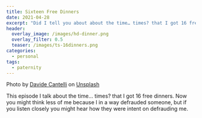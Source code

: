 ```yaml
---
title: Sixteen Free Dinners
date: 2021-04-28
excerpt: "Did I tell you about about the time… times? that I got 16 free dinners"
header:
  overlay_image: /images/hd-dinner.png
  overlay_filter: 0.5
  teaser: /images/ts-16dinners.png
categories:
  - personal
tags:
  - paternity
---
```


Photo by <a href="https://unsplash.com/@cant89?utm_source=unsplash&utm_medium=referral&utm_content=creditCopyText">Davide Cantelli</a> on <a href="https://unsplash.com/s/photos/steak-dinner?utm_source=unsplash&utm_medium=referral&utm_content=creditCopyText">Unsplash</a>


<!--<iframe src="https://open.spotify.com/embed-podcast/episode/5QrPg5Hn0Eww8CrswzB9ZM" width="80%" height="175" frameborder="0" allowtransparency="true" allow="encrypted-media"></iframe>-->

This episode I talk about the time… times? that I got 16 free dinners.
Now you might think less of me because I in a way defrauded someone, but if you listen closely you might hear how they were intent on defrauding me.
